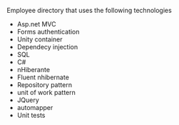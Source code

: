 Employee directory that uses the following technologies

- Asp.net MVC
- Forms authentication
- Unity container
- Dependecy injection
- SQL
- C#
- nHiberante
- Fluent nhibernate
- Repository pattern
- unit of work pattern
- JQuery
- automapper
- Unit tests
